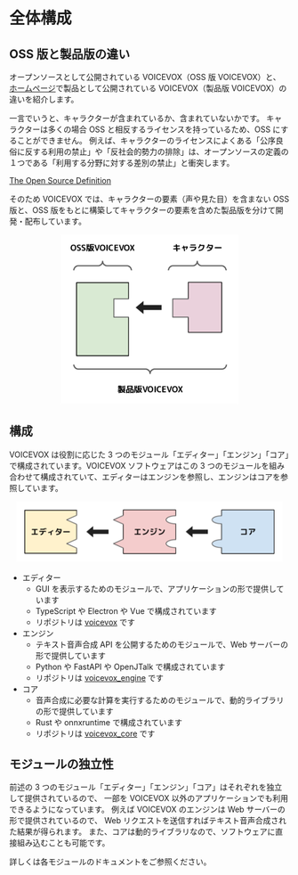 # 全体構成

## OSS 版と製品版の違い

オープンソースとして公開されている VOICEVOX（OSS 版 VOICEVOX）と、
[ホームページ](https://voicevox.hiroshiba.jp/)で製品として公開されている VOICEVOX（製品版 VOICEVOX）の違いを紹介します。

一言でいうと、キャラクターが含まれているか、含まれていないかです。
キャラクターは多くの場合 OSS と相反するライセンスを持っているため、OSS にすることができません。
例えば、キャラクターのライセンスによくある「公序良俗に反する利用の禁止」や「反社会的勢力の排除」は、オープンソースの定義の１つである「利用する分野に対する差別の禁止」と衝突します。

[The Open Source Definition](https://opensource.org/osd)

そのため VOICEVOX では、キャラクターの要素（声や見た目）を含まない OSS 版と、OSS 版をもとに構築してキャラクターの要素を含めた製品版を分けて開発・配布しています。

<center>
<img src="./architecture/OSS版と製品版の違い.svg" width="320">
</center>
<!-- 修正時は全体向け側のドキュメントも要修正 -->
<!-- https://github.com/VOICEVOX/.github/blob/main/profile/README.md -->

## 構成

VOICEVOX は役割に応じた 3 つのモジュール「エディター」「エンジン」「コア」で構成されています。VOICEVOX ソフトウェアはこの 3 つのモジュールを組み合わせて構成されていて、エディターはエンジンを参照し、エンジンはコアを参照しています。

<center>
<img src="./architecture/構成.svg" width="480">
</center>
<!-- 修正時はエディタ側のドキュメントも要修正 -->
<!-- https://github.com/VOICEVOX/.github/blob/main/profile/README.md -->

- エディター
  - GUI を表示するためのモジュールで、アプリケーションの形で提供しています
  - TypeScript や Electron や Vue で構成されています
  - リポジトリは [voicevox](https://github.com/VOICEVOX/voicevox) です
- エンジン
  - テキスト音声合成 API を公開するためのモジュールで、Web サーバーの形で提供しています
  - Python や FastAPI や OpenJTalk で構成されています
  - リポジトリは [voicevox_engine](https://github.com/VOICEVOX/voicevox_engine) です
- コア
  - 音声合成に必要な計算を実行するためのモジュールで、動的ライブラリの形で提供しています
  - Rust や onnxruntime で構成されています
  - リポジトリは [voicevox_core](https://github.com/VOICEVOX/voicevox_core) です

## モジュールの独立性

前述の 3 つのモジュール「エディター」「エンジン」「コア」はそれぞれを独立して提供されているので、
一部を VOICEVOX 以外のアプリケーションでも利用できるようになっています。
例えば VOICEVOX のエンジンは Web サーバーの形で提供されているので、
Web リクエストを送信すればテキスト音声合成された結果が得られます。
また、コアは動的ライブラリなので、ソフトウェアに直接組み込むことも可能です。

詳しくは各モジュールのドキュメントをご参照ください。
